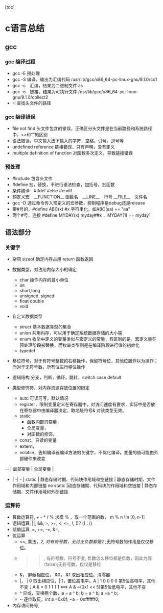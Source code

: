 [toc]
# c语言总结

## gcc 
### gcc 编译过程
* gcc -E 预处理
* gcc -S 编译，输出为汇编代码 /usr/lib/gcc/x86_64-pc-linux-gnu/9.1.0/cc1
* gcc -c　汇编，结果为二进制文件 as
* gcc -o　链接，结果为可执行文件  /usr/lib/gcc/x86_64-pc-linux-gnu/9.1.0/collect2
* -I 查找头文件的路径

### gcc 编译错误

* file not find 头文件包含的错误，正确区分头文件是在当前路径和系统路径中，<>和“”的区别
* 语法错误，中文输入法下输入的字符，空格，引号，逗号等
* undefined reference 链接错误，只有声明，没有定义
* multiple definition of function 对函数多次定义，导致链接错误

### 预处理

* #include 包含头文件
* #define 宏，替换，不进行语法检查，加括号，宏函数
* 条件编译　#ifdef #else #endif
* 预定义宏　\_\_FUNCTION\_\_ 函数名　\_\_LINE\_\_　行号 \_\_FILE\_\_　文件名
* gcc -D 通过命令传入预定义的宏参数，控制程序是debug还是release
* 带#号的，#define ABC(x) #x 字符串化，如ABC(aa) == "aa"
* 两个#号，连接 #define MYDAY(x) myday##x ，MYDAY(1) == myday1

## 语法部分

### 关键字

* 杂项 sizeof 确定内存占用 return 函数返回
* 数据类型，对占用内存大小的确定
    * char 操作内存的最小单位
    * int 
    * short,long
    * unsigned, signed
    * float double
    * void
* 自定义数据类型
    * struct 基本数据类型的集合
    * union 共用内存，可以用于确定系统数据存储的大小端
    * enum 枚举中定义的变量类似与宏定义的常量，有区别的是，宏定义量在预处理阶段被替换，而枚举类型则是在编译阶段进行值的初始化
    * typedef

* 移位符号，对于有符号整数的右移操作，保留符号位，其他位置作以为操作；而对于无符号数，所有位进行移位操作
* 逻辑结构 分支，判断，循环，跳转，switch case default
* 类型修饰符，对内存资源存放位置的限定
    * auto 可读可写，默认情况
    * register，限制变量定义在寄存器中，对访问速度有要求，实际中是否放在寄存器中由编译器决定，取地址符号& 对该类型无效。
    * static 
        * 函数内部的变量，
        * 全局变量，
        * 对函数的修饰，
    * const，只读的变量
    * extern，
    * volatile，告知编译器编译方法的关键字，不优化编译，变量的值可能由外部硬件来改变

-- | 局部变量 | 全局变量 |
-  |        -| -       |
static | 静态存储时期、代码块作用域和空链接 | 静态存储时期、文件作用域和内部链接
no static |动态存储期、代码块的作用域和空链接 |  静态存储期、文件作用域和外部链接

### 运算符

* 算数运算符, + - * / % 求模 % ，取一个范围的数， m % n \in [0, n-1]
* 逻辑运算, ||, &&, >, >=, <, <=, !, ()? () : ()
* 赋值运算, =, +=, -=, &=, 
* 位运算
    * <<, 乘法，*2, 对有符号数，无论正负数都是*2 ;无符号数的作用是仅仅移位。 
    * >>, 有符号数，符号不变, 负数怎么移位都是负数，因此为假(false);无符号数，仅仅是移位
    * &， 屏蔽相应位， &0， &1 取出相应位。清零器
    * |，  | 0 取出相应位，| 1，置位高电平。A | 1 0 0 0 0  第5位高电平，其他不变；A & *  0 1 1 1 1 <==> A & ~(0x1 << 5)第5位低电平，其他不变
    * ^ 异或，交换两个数，a = a ^ b; b = a ^ b; a =a ^ b;
    * ~ 逐位取反，int a =0x0f; ~a = 0xfffffff0;
* 内存访问符号,

